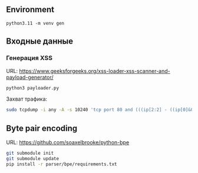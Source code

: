 ## Environment
```
python3.11 -m venv gen
```

## Входные данные
### Генерация XSS
URL: https://www.geeksforgeeks.org/xss-loader-xss-scanner-and-payload-generator/
```bash
python3 payloader.py
```

Захват трафика:
```bash
sudo tcpdump -i any -A -s 10240 'tcp port 80 and (((ip[2:2] - ((ip[0]&0xf)<<2)) - ((tcp[12]&0xf0)>>2)) != 0)' | egrep --line-buffered "^........(GET |HTTP\/|POST |HEAD )|^[A-Za-z0-9-]+: " | sed -r 's/^........(GET |HTTP\/|POST |HEAD )/\n\1/g' > xss
```

## Byte pair encoding
URL: https://github.com/soaxelbrooke/python-bpe
```bash
git submodule init
git submodule update
pip install -r parser/bpe/requirements.txt
```
